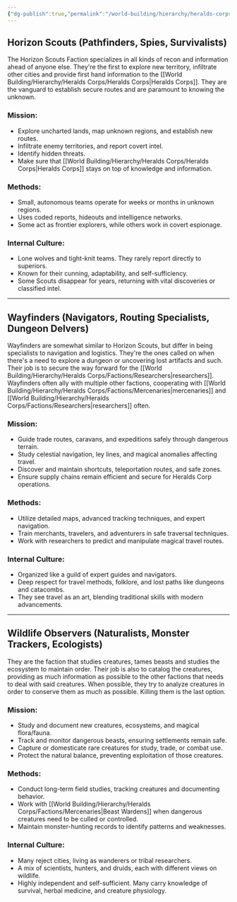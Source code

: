 ```yaml
---
{"dg-publish":true,"permalink":"/world-building/hierarchy/heralds-corps/factions/explorers/"}
---
```


## Horizon Scouts (Pathfinders, Spies, Survivalists)
 The Horizon Scouts Faction specializes in all kinds of recon and information ahead of anyone else. They're the first to explore new territory, infiltrate other cities and provide first hand information to the [[World Building/Hierarchy/Heralds Corps/Heralds Corps\|Heralds Corps]]. They are the vanguard to establish secure routes and are paramount to knowing the unknown.
 
### Mission:
- Explore uncharted lands, map unknown regions, and establish new routes.
- Infiltrate enemy territories, and report covert intel.
- Identify hidden threats.
- Make sure that [[World Building/Hierarchy/Heralds Corps/Heralds Corps\|Heralds Corps]] stays on top of knowledge and information.

### Methods:
- Small, autonomous teams operate for weeks or months in unknown regions.
- Uses coded reports, hideouts and intelligence networks.
- Some act as frontier explorers, while others work in covert espionage.

### Internal Culture:
- Lone wolves and tight-knit teams. They rarely report directly to superiors.
- Known for their cunning, adaptability, and self-sufficiency.
- Some Scouts disappear for years, returning with vital discoveries or classified intel.
 
---
## Wayfinders (Navigators, Routing Specialists, Dungeon Delvers)
Wayfinders are somewhat similar to Horizon Scouts, but differ in being specialists to navigation and logistics. They're the ones called on when there's a need to explore a dungeon or uncovering lost artifacts and such. Their job is to secure the way forward for the [[World Building/Hierarchy/Heralds Corps/Factions/Researchers\|researchers]]. Wayfinders often ally with multiple other factions, cooperating with [[World Building/Hierarchy/Heralds Corps/Factions/Mercenaries\|mercenaries]] and [[World Building/Hierarchy/Heralds Corps/Factions/Researchers\|researchers]] often.

### Mission:
- Guide trade routes, caravans, and expeditions safely through dangerous terrain.
- Study celestial navigation, ley lines, and magical anomalies affecting travel.
- Discover and maintain shortcuts, teleportation routes, and safe zones.
- Ensure supply chains remain efficient and secure for Heralds Corp operations.

### Methods:
- Utilize detailed maps, advanced tracking techniques, and expert navigation.
- Train merchants, travelers, and adventurers in safe traversal techniques.
- Work with researchers to predict and manipulate magical travel routes.

### Internal Culture:
- Organized like a guild of expert guides and navigators.
- Deep respect for travel methods, folklore, and lost paths like dungeons and catacombs.
- They see travel as an art, blending traditional skills with modern advancements.

---
## Wildlife Observers (Naturalists, Monster Trackers, Ecologists)
They are the faction that studies creatures, tames beasts and studies the ecosystem to maintain order. Their job is also to catalog the creatures, providing as much information as possible to the other factions that needs to deal with said creatures. When possible, they try to analyze creatures in order to conserve them as much as possible. Killing them is the last option.

### Mission:
- Study and document new creatures, ecosystems, and magical flora/fauna.
- Track and monitor dangerous beasts, ensuring settlements remain safe.
- Capture or domesticate rare creatures for study, trade, or combat use.
- Protect the natural balance, preventing exploitation of those creatures.

### Methods:
- Conduct long-term field studies, tracking creatures and documenting behavior.
- Work with [[World Building/Hierarchy/Heralds Corps/Factions/Mercenaries\|Beast Wardens]] when dangerous creatures need to be culled or controlled.
- Maintain monster-hunting records to identify patterns and weaknesses.

### Internal Culture:
- Many reject cities, living as wanderers or tribal researchers.
- A mix of scientists, hunters, and druids, each with different views on wildlife.
- Highly independent and self-sufficient. Many carry knowledge of survival, herbal medicine, and creature physiology.